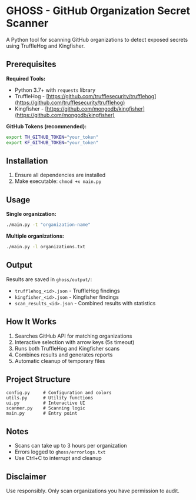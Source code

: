 # GHOSS - GitHub Organization Secret Scanner

A Python tool for scanning GitHub organizations to detect exposed secrets using TruffleHog and Kingfisher.

## Prerequisites

**Required Tools:**

-   Python 3.7+ with `requests` library
-   TruffleHog - [https://github.com/trufflesecurity/trufflehog](https://github.com/trufflesecurity/trufflehog)
-   Kingfisher - [https://github.com/mongodb/kingfisher](https://github.com/mongodb/kingfisher)

**GitHub Tokens (recommended):**

```bash
export TH_GITHUB_TOKEN="your_token"
export KF_GITHUB_TOKEN="your_token"
```

## Installation

1. Ensure all dependencies are installed
2. Make executable: `chmod +x main.py`

## Usage

**Single organization:**

```bash
./main.py -t "organization-name"
```

**Multiple organizations:**

```bash
./main.py -l organizations.txt
```

## Output

Results are saved in `ghoss/output/`:

-   `trufflehog_<id>.json` - TruffleHog findings
-   `kingfisher_<id>.json` - Kingfisher findings
-   `scan_results_<id>.json` - Combined results with statistics

## How It Works

1. Searches GitHub API for matching organizations
2. Interactive selection with arrow keys (5s timeout)
3. Runs both TruffleHog and Kingfisher scans
4. Combines results and generates reports
5. Automatic cleanup of temporary files

## Project Structure

```
config.py     # Configuration and colors
utils.py      # Utility functions
ui.py         # Interactive UI
scanner.py    # Scanning logic
main.py       # Entry point
```

## Notes

-   Scans can take up to 3 hours per organization
-   Errors logged to `ghoss/errorlogs.txt`
-   Use Ctrl+C to interrupt and cleanup

## Disclaimer

Use responsibly. Only scan organizations you have permission to audit.
